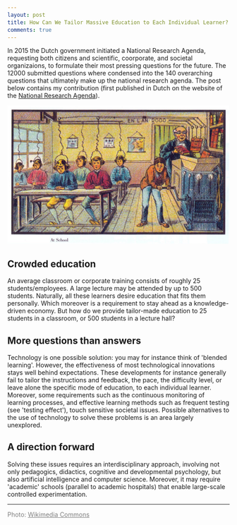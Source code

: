 ```yaml
---
layout: post
title: How Can We Tailor Massive Education to Each Individual Learner?
comments: true
---
```


<style>
div {
    text-align: justify;
    text-justify: inter-word;
}
</style>

In 2015 the Dutch government initiated a National Research Agenda, requesting both citizens and scientific, coorporate, and societal organizaions, to formulate their most pressing questions for the future. The 12000 submitted questions where condensed into the 140 overarching questions that ultimately make up the national research agenda. The post below contains my contribution (first published in Dutch on the website of the [National Research Agenda](https://vragen.wetenschapsagenda.nl/vraag/hoe-kunnen-we-in-grootschalig-onderwijs-ieder-individu-persoonlijk-bedienen-en-optimaal-laten)).

![Future school](/assets/futureschool.jpg)

## Crowded education
An average classroom or corporate training consists of roughly 25 students/employees. A large lecture may be attended by up to 500 students. Naturally, all these learners desire education that fits them personally. Which moreover is a requirement to stay ahead as a knowledge-driven economy. But how do we provide tailor-made education to 25 students in a classroom, or 500 students in a lecture hall?

## More questions than answers
Technology is one possible solution: you may for instance think of 'blended learning'. However, the effectiveness of most technological innovations stays well behind expectations. These developments for instance generally fail to tailor the instructions and feedback, the pace, the difficulty level, or leave alone the specific mode of education, to each individual learner. Moreover, some requirements such as the continuous monitoring of learning processes, and effective learning methods such as frequent testing (see 'testing effect'), touch sensitive societal issues. Possible alternatives to the use of technology to solve these problems is an area largely unexplored.

## A direction forward
Solving these issues requires an interdisciplinary approach, involving not only pedagogics, didactics, cognitive and developmental psychology, but also artificial intelligence and computer science. Moreover, it may require 'academic' schools (parallel to academic hospitals) that enable large-scale controlled experimentation.

<hr />

<span style="color: #808080;">Photo: <a style="color: #808080;" href="https://commons.wikimedia.org/wiki/Category:France_in_XXI_Century_%28fiction%29" target="_blank">Wikimedia Commons</a></span>